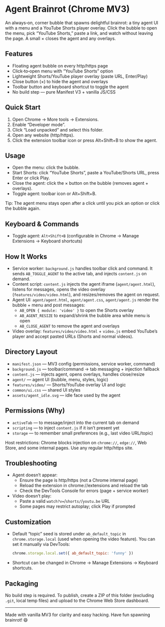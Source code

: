 # Agent Brainrot (Chrome MV3)

An always‑on, corner bubble that spawns delightful brainrot: a tiny agent UI with a menu and a YouTube Shorts player overlay. Click the bubble to open the menu, pick “YouTube Shorts,” paste a link, and watch without leaving the page. A small × closes the agent and any overlays.

## Features
- Floating agent bubble on every http/https page
- Click‑to‑open menu with “YouTube Shorts” option
- Lightweight Shorts/YouTube player overlay (paste URL, Enter/Play)
- Close button (×) to hide the agent and overlays
- Toolbar button and keyboard shortcut to toggle the agent
- No build step — pure Manifest V3 + vanilla JS/CSS

## Quick Start
1. Open Chrome → More tools → Extensions.
2. Enable “Developer mode”.
3. Click “Load unpacked” and select this folder.
4. Open any website (http/https).
5. Click the extension toolbar icon or press Alt+Shift+B to show the agent.

## Usage
- Open the menu: click the bubble.
- Start Shorts: click “YouTube Shorts”, paste a YouTube/Shorts URL, press Enter or click Play.
- Close the agent: click the × button on the bubble (removes agent + overlays).
- Toggle agent: toolbar icon or Alt+Shift+B.

Tip: The agent menu stays open after a click until you pick an option or click the bubble again.

## Keyboard & Commands
- Toggle agent: `Alt+Shift+B` (configurable in Chrome → Manage Extensions → Keyboard shortcuts)

## How It Works
- Service worker: `background.js` handles toolbar click and command. It sends `AB_TOGGLE_AGENT` to the active tab, and injects `content.js` on demand.
- Content script: `content.js` injects the agent iframe (`agent/agent.html`), listens for messages, opens the video overlay (`features/video/video.html`), and resizes/removes the agent on request.
- Agent UI: `agent/agent.html`, `agent/agent.css`, `agent/agent.js` render the bubble + menu and post messages:
  - `AB_OPEN { module: 'video' }` to open the Shorts overlay
  - `AB_AGENT_RESIZE` to expand/shrink the bubble area while menu is open
  - `AB_CLOSE_AGENT` to remove the agent and overlays
- Video overlay: `features/video/video.html` + `video.js` embed YouTube’s player and accept pasted URLs (Shorts and normal videos).

## Directory Layout
- `manifest.json` — MV3 config (permissions, service worker, command)
- `background.js` — toolbar/command → tab messaging + injection fallback
- `content.js` — injects agent, opens overlays, handles close/resize
- `agent/` — agent UI (bubble, menu, styles, logic)
- `features/video/` — Shorts/YouTube overlay UI and logic
- `common/ui.css` — shared UI styles
- `assets/agent_idle.svg` — idle face used by the agent

## Permissions (Why)
- `activeTab` — to message/inject into the current tab on demand
- `scripting` — to inject `content.js` if it isn’t present yet
- `storage` — to remember small preferences (e.g., last video URL/topic)

Host restrictions: Chrome blocks injection on `chrome://`, `edge://`, Web Store, and some internal pages. Use any regular http/https site.

## Troubleshooting
- Agent doesn’t appear:
  - Ensure the page is http/https (not a Chrome internal page)
  - Reload the extension in chrome://extensions and reload the tab
  - Check the DevTools Console for errors (page + service worker)
- Video doesn’t play:
  - Paste a valid `watch?v=`/`shorts/`/`youtu.be` URL
  - Some pages may restrict autoplay; click Play if prompted

## Customization
- Default “topic” seed is stored under `ab_default_topic` in `chrome.storage.local` (used when opening the video feature). You can set it manually via DevTools:
  ```js
  chrome.storage.local.set({ ab_default_topic: 'funny' })
  ```
- Shortcut can be changed in Chrome → Manage Extensions → Keyboard shortcuts.

## Packaging
No build step is required. To publish, create a ZIP of this folder (excluding `.git`, local temp files) and upload to the Chrome Web Store dashboard.

---
Made with vanilla MV3 for clarity and easy hacking. Have fun spawning brainrot! 😄
